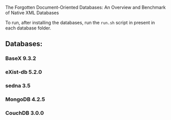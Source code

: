 
The Forgotten Document-Oriented Databases: An Overview and Benchmark of Native XML Databases

To run, after installing the databases, run the ``run.sh`` script in present in each database folder.

## Databases:
### BaseX 9.3.2
### eXist-db 5.2.0
### sedna 3.5
### MongoDB 4.2.5
### CouchDB 3.0.0